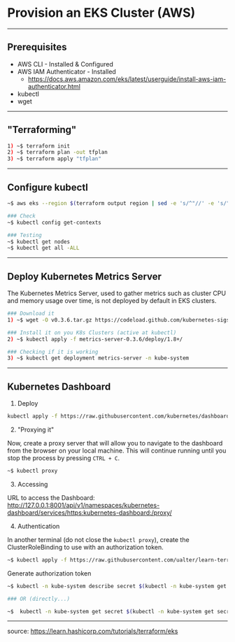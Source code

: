 # Provision an EKS Cluster (AWS)

---

## Prerequisites
- AWS CLI - Installed & Configured
- AWS IAM Authenticator - Installed
  - https://docs.aws.amazon.com/eks/latest/userguide/install-aws-iam-authenticator.html
- kubectl
- wget
---
## "Terraforming"
```bash
1) ~$ terraform init
2) ~$ terraform plan -out tfplan
3) ~$ terraform apply "tfplan"
```
---
## Configure kubectl
```bash
~$ aws eks --region $(terraform output region | sed -e 's/^"//' -e 's/"$//') update-kubeconfig --name $(terraform output cluster_name | sed -e 's/^"//' -e 's/"$//')

### Check
~$ kubectl config get-contexts

### Testing
~$ kubectl get nodes
~$ kubectl get all -ALL
```
---
##  Deploy Kubernetes Metrics Server
The Kubernetes Metrics Server, used to gather metrics such as cluster CPU and memory usage over time, is not deployed by default in EKS clusters.
```bash
### Download it
1) ~$ wget -O v0.3.6.tar.gz https://codeload.github.com/kubernetes-sigs/metrics-server/tar.gz/v0.3.6 && tar -xzf v0.3.6.tar.gz

### Install it on you K8s Clusters (active at kubectl)
2) ~$ kubectl apply -f metrics-server-0.3.6/deploy/1.8+/

### Checking if it is working
3) ~$ kubectl get deployment metrics-server -n kube-system
```
---
## Kubernetes Dashboard
1) Deploy 
```bash
kubectl apply -f https://raw.githubusercontent.com/kubernetes/dashboard/v2.0.0-beta8/aio/deploy/recommended.yaml
```
2) "Proxying it"

Now, create a proxy server that will allow you to navigate to the dashboard from the browser on your local machine. This will continue running until you stop the process by pressing ```CTRL + C```.
```bash
~$ kubectl proxy
```
3) Accessing

URL to access the Dashboard:
http://127.0.0.1:8001/api/v1/namespaces/kubernetes-dashboard/services/https:kubernetes-dashboard:/proxy/

4) Authentication 

In another terminal (do not close the ```kubectl proxy```), create the ClusterRoleBinding to use with an authorization token.
```bash
~$ kubectl apply -f https://raw.githubusercontent.com/ualter/learn-terraform-provision-eks-cluster/master/kubernetes-dashboard-admin.rbac.yaml
```
Generate authorization token
```bash
~$ kubectl -n kube-system describe secret $(kubectl -n kube-system get secret | grep service-controller-token | awk '{print $1}')

### OR (directly...)

~$  kubectl -n kube-system get secret $(kubectl -n kube-system get secret | grep service-controller-token | awk '{print $1}') -o jsonpath='{.data.token}'
```
---


source: https://learn.hashicorp.com/tutorials/terraform/eks